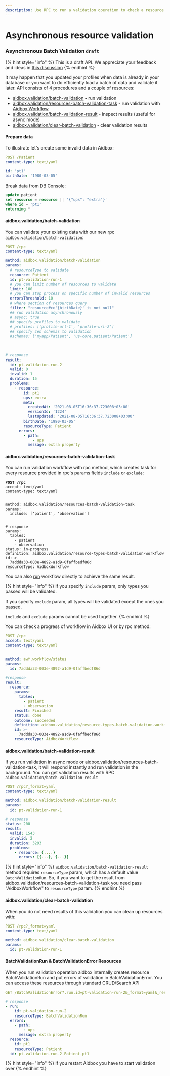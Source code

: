 ```yaml
---
description: Use RPC to run a validation operation to check a resource conformance
---
```


# Asynchronous resource validation

### Asynchronous Batch Validation `draft`

{% hint style="info" %}
This is a draft API. We appreciate your feedback and ideas in [this discussion](https://github.com/Aidbox/Issues/discussions/409)
{% endhint %}

It may happen that you updated your profiles when data is already in your database or you want to do efficiently load a batch of data and validate it later. API consists of 4 procedures and a couple of resources:

* [aidbox.validation/batch-validation](asynchronous-resource-validation.md#aidbox-validation-batch-validation) **-** run validation
* [aidbox.validation/resources-batch-validation-task](asynchronous-resource-validation.md#aidbox.validation-batch-validation-result) - run validation with [Aidbox Workflow](../../deprecated/deprecated/zen-related/workflow-engine/workflow/README.md)
* [aidbox.validation/batch-validation-result](asynchronous-resource-validation.md#aidbox-validation-batch-validation-result) - inspect results (useful for async mode)
* [aidbox.validation/clear-batch-validation](asynchronous-resource-validation.md#aidbox-validation-clear-batch-validation) - clear validation results

#### Prepare data

To illustrate let's create some invalid data in Aidbox:

```yaml
POST /Patient
content-type: text/yaml

id: 'pt1'
birthDate: '1980-03-05'
```

Break data from DB Console:

```sql
update patient 
set resource = resource || '{"ups": "extra"}'
where id = 'pt1' 
returning *
```

#### aidbox.validation/batch-validation

You can validate your existing data with our new rpc `aidbox.validation/batch-validation`:

```yaml
POST /rpc
content-type: text/yaml

method: aidbox.validation/batch-validation
params:
  # resourceType to validate
  resource: Patient
  id: pt-validation-run-1
  # you can limit number of resources to validate
  limit: 100 
  # you can stop process on specific number of invalid resources
  errorsThreshold: 10 
  # where section of resources query
  filter: "resource#>>'{birthDate}' is not null"
  ## run validation asynchronously
  # async: true
  ## specify profiles to validate
  # profiles: ['profile-url-1', 'profile-url-2']
  ## specify zen schemas to validation
  #schemas: ['myapp/Patient', 'us-core.patient/Patient']
  
  
  
# response
result:
  id: pt-validation-run-2
  valid: 0
  invalid: 1
  duration: 15
  problems:
    - resource:
        id: pt1
        ups: extra
        meta:
          createdAt: '2021-08-05T16:36:37.723008+03:00'
          versionId: '1224'
          lastUpdated: '2021-08-05T16:36:37.723008+03:00'
        birthDate: '1980-03-05'
        resourceType: Patient
      errors:
        - path:
            - ups
          message: extra property
```

#### aidbox.validation/resources-batch-validation-task

You can run validation workflow with rpc method, which creates task for every resource provided in rpc's params fields `include` or `exclude`:

<pre class="language-yaml"><code class="lang-yaml"><strong>POST /rpc
</strong>accept: text/yaml
content-type: text/yaml


method: aidbox.validation/resources-batch-validation-task
params:
  include: ['patient', 'observation']
  
  
# response
params:
  tables:
    - patient
    - observation
status: in-progress
definition: aidbox.validation/resource-types-batch-validation-workflow
id: >-
  7addda33-003e-4892-a1d9-0faffbedf86d
resourceType: AidboxWorkflow
</code></pre>

You can also [run](../../deprecated/deprecated/zen-related/workflow-engine/task/aidbox-built-in-tasks.md#aidbox.validation-resource-types-bath-validation-workflow) workflow directly to achieve the same result.

{% hint style="info" %}
If you specify `include` param, only types you passed will be validated.

If you specify `exclude` param, all types will be validated except the ones you passed.

`include` and `exclude` params cannot be used together.
{% endhint %}

You can check a progress of workflow in Aidbox UI or by rpc method:

```yaml
POST /rpc
accept: text/yaml
content-type: text/yaml


method: awf.workflow/status
params:
  id: 7addda33-003e-4892-a1d9-0faffbedf86d

#response
result:
  resource:
    params:
      tables:
        - patient
        - observation
    result: Finished
    status: done
    outcome: succeeded
    definition: aidbox.validation/resource-types-batch-validation-workflow
    id: >-
      7addda33-003e-4892-a1d9-0faffbedf86d
    resourceType: AidboxWorkflow
```

#### aidbox.validation/batch-validation-result

If you run validation in async mode or aidbox.validation/resources-batch-validation-task, it will respond instantly and run validation in the background. You can get validation results with RPC `aidbox.validation/batch-validation-result`

```yaml
POST /rpc?_format=yaml
content-type: text/yaml

method: aidbox.validation/batch-validation-result
params:
  id: pt-validation-run-1
   
# response
status: 200
result:
  valid: 1543
  invalid: 2
  duration: 3293
  problems:
    - resource: {....}
      errors: [{...}, {...}]
```

{% hint style="info" %}
`aidbox.validation/batch-validation-result` method requires `resourceType` param, which has a default value `BatchValidationRun`. 
So, if you want to get the result from aidbox.validation/resources-batch-validation-task you need pass "AidboxWorkflow" to `resourceType` param. 
{% endhint %}

#### aidbox.validation/clear-batch-validation

When you do not need results of this validation you can clean up resources with:

```yaml
POST /rpc?_format=yaml
content-type: text/yaml

method: aidbox.validation/clear-batch-validation
params:
  id: pt-validation-run-1
```

#### BatchValidationRun & BatchValidationError Resources

When you run validation operation aidbox internally creates resource BatchValidationRun and put errors of validation in BatchValidationError. You can access these resources through standard CRUD/Search API

```yaml
GET /BatchValidationError?.run.id=pt-validation-run-2&_format=yaml&_result=array

# response
- run:
    id: pt-validation-run-2
    resourceType: BatchValidationRun
  errors:
    - path:
        - ups
      message: extra property
  resource:
    id: pt1
    resourceType: Patient
  id: pt-validation-run-2-Patient-pt1
```

{% hint style="info" %}
If you restart Aidbox you have to start validation over
{% endhint %}
